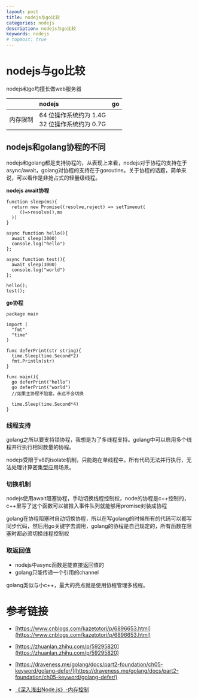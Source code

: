 ```yaml
---
layout: post
title: nodejs与go比较 
categories: nodejs
description: nodejs与go比较 
keywords: nodejs
# topmost: true
---
```


# nodejs与go比较 

nodejs和go均擅长做web服务器

|        |   nodejs  |  go |
| :---------- | :------ | :------ |
| 内存限制      | 64 位操作系统约为 1.4G<BR>32 位操作系统约为 0.7G |  |



## nodejs和golang协程的不同

nodejs和golang都是支持协程的，从表现上来看，nodejs对于协程的支持在于async/await，golang对协程的支持在于goroutine。关于协程的话题，简单来说，可以看作是非抢占式的轻量级线程。

**nodejs await协程**
```
function sleep(ms){
  return new Promise((resolve,reject) => setTimeout(
     ()=>resolve(),ms
  ))
}

async function hello(){
  await sleep(3000)
  console.log("hello")
};

async function test(){
  await sleep(3000)
  console.log("world")
};

hello();
test();
```


**go协程**
```
package main

import (
  "fmt"
  "time"
)

func deferPrint(str string){
  time.Sleep(time.Second*2)
  fmt.Println(str)
}

func main(){
  go deferPrint("hello")
  go deferPrint("world")
  //如果主协程不阻塞，永远不会切换

  time.Sleep(time.Second*4)
}
```

### 线程支持

golang之所以要支持锁协程，我想是为了多线程支持。golang中可以启用多个线程并行执行相同数量的协程。

nodejs受限于v8的isolate机制，只能跑在单线程中。所有代码无法并行执行，无法处理计算密集型应用场景。

### 切换机制

nodejs使用await阻塞协程，手动切换线程控制权，node的协程是c++控制的，c++里写了这个函数可以被推入事件队列就能够用promise封装成协程

golang在协程阻塞时自动切换协程，所以在写golang的时候所有的代码可以都写同步代码，然后用go关键字去调用，golang的协程是自己规定的，所有函数在阻塞时都必须切换线程控制权

### 取返回值

* nodejs中async函数是能直接返回值的
* golang只能传递一个引用的channel

golang类似与小c++，最大的亮点就是使用协程管理多线程。

# 参考链接

- [https://www.cnblogs.com/kazetotori/p/6896653.html](https://www.cnblogs.com/kazetotori/p/6896653.html)

- [https://zhuanlan.zhihu.com/p/59295820](https://zhuanlan.zhihu.com/p/59295820)

- [https://draveness.me/golang/docs/part2-foundation/ch05-keyword/golang-defer/](https://draveness.me/golang/docs/part2-foundation/ch05-keyword/golang-defer/)

- [《深入浅出Node.js》-内存控制](https://lz5z.com/%E6%B7%B1%E5%85%A5%E6%B5%85%E5%87%BANode-js-%E5%86%85%E5%AD%98%E6%8E%A7%E5%88%B6/)